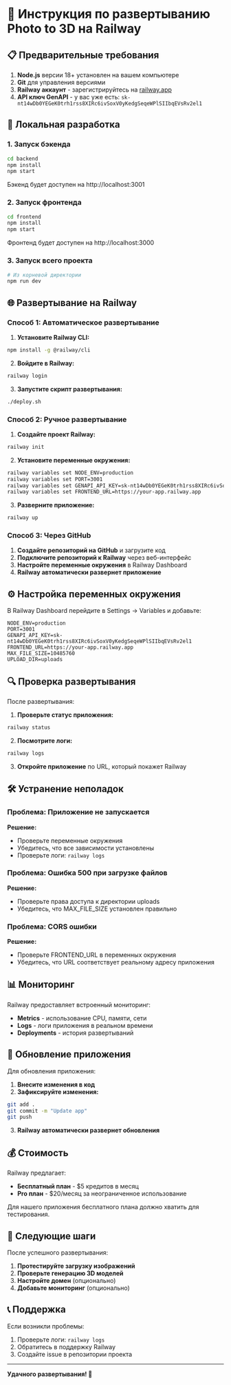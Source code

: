 # 🚀 Инструкция по развертыванию Photo to 3D на Railway

## 📋 Предварительные требования

1. **Node.js** версии 18+ установлен на вашем компьютере
2. **Git** для управления версиями
3. **Railway аккаунт** - зарегистрируйтесь на [railway.app](https://railway.app)
4. **API ключ GenAPI** - у вас уже есть: `sk-nt14wDb0YEGeK0trh1rss8XIRc6ivSoxV0yKedgSeqeWPlSIIbqEVsRv2el1`

## 🔧 Локальная разработка

### 1. Запуск бэкенда
```bash
cd backend
npm install
npm start
```
Бэкенд будет доступен на http://localhost:3001

### 2. Запуск фронтенда
```bash
cd frontend
npm install
npm start
```
Фронтенд будет доступен на http://localhost:3000

### 3. Запуск всего проекта
```bash
# Из корневой директории
npm run dev
```

## 🌐 Развертывание на Railway

### Способ 1: Автоматическое развертывание

1. **Установите Railway CLI:**
```bash
npm install -g @railway/cli
```

2. **Войдите в Railway:**
```bash
railway login
```

3. **Запустите скрипт развертывания:**
```bash
./deploy.sh
```

### Способ 2: Ручное развертывание

1. **Создайте проект Railway:**
```bash
railway init
```

2. **Установите переменные окружения:**
```bash
railway variables set NODE_ENV=production
railway variables set PORT=3001
railway variables set GENAPI_API_KEY=sk-nt14wDb0YEGeK0trh1rss8XIRc6ivSoxV0yKedgSeqeWPlSIIbqEVsRv2el1
railway variables set FRONTEND_URL=https://your-app.railway.app
```

3. **Разверните приложение:**
```bash
railway up
```

### Способ 3: Через GitHub

1. **Создайте репозиторий на GitHub** и загрузите код
2. **Подключите репозиторий к Railway** через веб-интерфейс
3. **Настройте переменные окружения** в Railway Dashboard
4. **Railway автоматически развернет приложение**

## ⚙️ Настройка переменных окружения

В Railway Dashboard перейдите в Settings → Variables и добавьте:

```
NODE_ENV=production
PORT=3001
GENAPI_API_KEY=sk-nt14wDb0YEGeK0trh1rss8XIRc6ivSoxV0yKedgSeqeWPlSIIbqEVsRv2el1
FRONTEND_URL=https://your-app.railway.app
MAX_FILE_SIZE=10485760
UPLOAD_DIR=uploads
```

## 🔍 Проверка развертывания

После развертывания:

1. **Проверьте статус приложения:**
```bash
railway status
```

2. **Посмотрите логи:**
```bash
railway logs
```

3. **Откройте приложение** по URL, который покажет Railway

## 🛠 Устранение неполадок

### Проблема: Приложение не запускается
**Решение:**
- Проверьте переменные окружения
- Убедитесь, что все зависимости установлены
- Проверьте логи: `railway logs`

### Проблема: Ошибка 500 при загрузке файлов
**Решение:**
- Проверьте права доступа к директории uploads
- Убедитесь, что MAX_FILE_SIZE установлен правильно

### Проблема: CORS ошибки
**Решение:**
- Проверьте FRONTEND_URL в переменных окружения
- Убедитесь, что URL соответствует реальному адресу приложения

## 📊 Мониторинг

Railway предоставляет встроенный мониторинг:
- **Metrics** - использование CPU, памяти, сети
- **Logs** - логи приложения в реальном времени
- **Deployments** - история развертываний

## 🔄 Обновление приложения

Для обновления приложения:

1. **Внесите изменения в код**
2. **Зафиксируйте изменения:**
```bash
git add .
git commit -m "Update app"
git push
```

3. **Railway автоматически развернет обновления**

## 💰 Стоимость

Railway предлагает:
- **Бесплатный план** - $5 кредитов в месяц
- **Pro план** - $20/месяц за неограниченное использование

Для нашего приложения бесплатного плана должно хватить для тестирования.

## 🎯 Следующие шаги

После успешного развертывания:

1. **Протестируйте загрузку изображений**
2. **Проверьте генерацию 3D моделей**
3. **Настройте домен** (опционально)
4. **Добавьте мониторинг** (опционально)

## 📞 Поддержка

Если возникли проблемы:
1. Проверьте логи: `railway logs`
2. Обратитесь в поддержку Railway
3. Создайте issue в репозитории проекта

---

**Удачного развертывания! 🚀**
